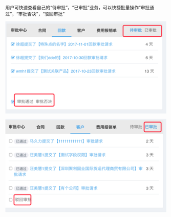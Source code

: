 用户可快速查看自己的“待审批”，“已审批”业务，可以快捷批量操作“审批通过”，“审批否决”，“驳回审批”

![](/assets/import6.png)

![](/assets/import7.png)

